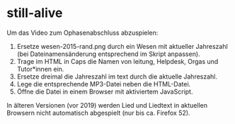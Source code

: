 # still-alive

Um das Video zum Ophasenabschluss abzuspielen:
1. Ersetze wesen-2015-rand.png durch ein Wesen mit aktueller Jahreszahl (bei Dateinamensänderung entsprechend im Skript anpassen).
1. Trage im HTML in Caps die Namen von leitung, Helpdesk, Orgas und Tutor\*innen ein.
1. Ersetze dreimal die Jahreszahl im text durch die aktuelle Jahreszahl.
1. Lege die entsprechende MP3-Datei neben die HTML-Datei.
1. Öffne die Datei in einem Browser mit aktiviertem JavaScript.

In älteren Versionen (vor 2019) werden Lied und Liedtext in aktuellen Browsern nicht automatisch abgespielt (nur bis ca. Firefox 52).
